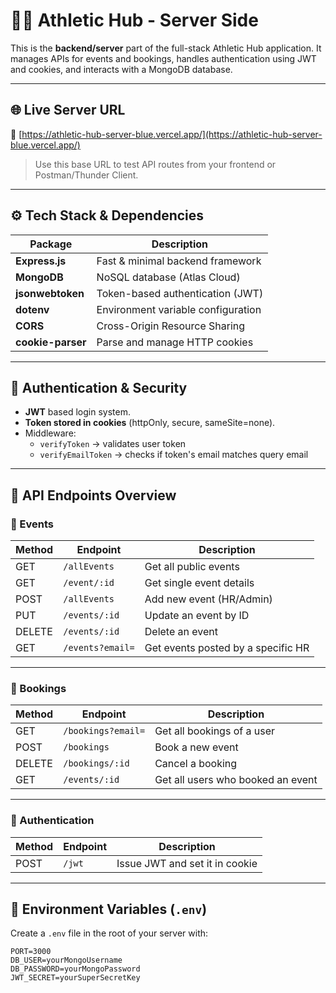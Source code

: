 # 🏃‍♂️ Athletic Hub - Server Side

This is the **backend/server** part of the full-stack Athletic Hub application. It manages APIs for events and bookings, handles authentication using JWT and cookies, and interacts with a MongoDB database.

---

## 🌐 Live Server URL

🔗 [https://athletic-hub-server-blue.vercel.app/](https://athletic-hub-server-blue.vercel.app/)

> Use this base URL to test API routes from your frontend or Postman/Thunder Client.

---

## ⚙️ Tech Stack & Dependencies

| Package          | Description                              |
|------------------|------------------------------------------|
| **Express.js**   | Fast & minimal backend framework         |
| **MongoDB**      | NoSQL database (Atlas Cloud)             |
| **jsonwebtoken** | Token-based authentication (JWT)         |
| **dotenv**       | Environment variable configuration        |
| **CORS**         | Cross-Origin Resource Sharing             |
| **cookie-parser**| Parse and manage HTTP cookies             |

---

## 🔐 Authentication & Security

- **JWT** based login system.
- **Token stored in cookies** (httpOnly, secure, sameSite=none).
- Middleware:  
  - `verifyToken` → validates user token  
  - `verifyEmailToken` → checks if token's email matches query email

---

## 🧪 API Endpoints Overview

### 📌 Events

| Method | Endpoint            | Description                        |
|--------|---------------------|------------------------------------|
| GET    | `/allEvents`        | Get all public events              |
| GET    | `/event/:id`        | Get single event details           |
| POST   | `/allEvents`        | Add new event (HR/Admin)           |
| PUT    | `/events/:id`       | Update an event by ID              |
| DELETE | `/events/:id`       | Delete an event                    |
| GET    | `/events?email=`    | Get events posted by a specific HR |

---

### 📌 Bookings

| Method | Endpoint               | Description                            |
|--------|------------------------|----------------------------------------|
| GET    | `/bookings?email=`     | Get all bookings of a user             |
| POST   | `/bookings`            | Book a new event                       |
| DELETE | `/bookings/:id`        | Cancel a booking                       |
| GET    | `/events/:id`          | Get all users who booked an event      |

---

### 📌 Authentication

| Method | Endpoint   | Description                       |
|--------|------------|-----------------------------------|
| POST   | `/jwt`     | Issue JWT and set it in cookie    |

---

## 🔐 Environment Variables (`.env`)

Create a `.env` file in the root of your server with:

```env
PORT=3000
DB_USER=yourMongoUsername
DB_PASSWORD=yourMongoPassword
JWT_SECRET=yourSuperSecretKey

